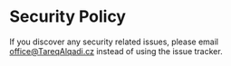 # Security Policy

If you discover any security related issues, please email office@TareqAlqadi.cz instead of using the issue tracker.
